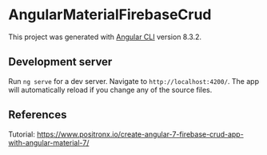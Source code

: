 # AngularMaterialFirebaseCrud

This project was generated with [Angular CLI](https://github.com/angular/angular-cli) version 8.3.2.

## Development server

Run `ng serve` for a dev server. Navigate to `http://localhost:4200/`. The app will automatically reload if you change any of the source files.

## References
Tutorial: https://www.positronx.io/create-angular-7-firebase-crud-app-with-angular-material-7/